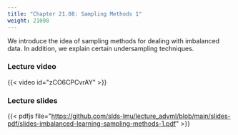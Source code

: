 ```yaml
---
title: "Chapter 21.08: Sampling Methods 1"
weight: 21008
---
```

We introduce the idea of sampling methods for dealing with imbalanced data. In addition, we explain certain undersampling techniques. 
<!--more-->

### Lecture video

{{< video id="zCO6CPCvrAY" >}}

### Lecture slides

{{< pdfjs file="https://github.com/slds-lmu/lecture_advml/blob/main/slides-pdf/slides-imbalanced-learning-sampling-methods-1.pdf" >}}
